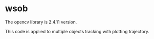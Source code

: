 # wsob

The opencv library is 2.4.11 version.

This code is applied to multiple objects tracking with plotting trajectory.

